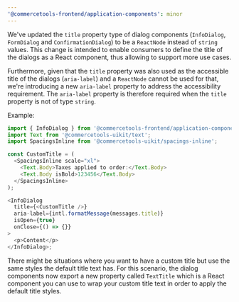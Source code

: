```yaml
---
'@commercetools-frontend/application-components': minor
---
```


We've updated the `title` property type of dialog components (`InfoDialog`, `FormDialog` and `ConfirmationDialog`) to be a `ReactNode` instead of `string` values.
This change is intended to enable consumers to define the title of the dialogs as a React component, thus allowing to support more use cases.

Furthermore, given that the `title` property was also used as the accessible title of the dialogs (`aria-label`) and a `ReactNode` cannot be used for that, we're introducing a new `aria-label` property to address the accessibility requirement.
The `aria-label` property is therefore required when the `title` property is not of type `string`.

Example:

```js
import { InfoDialog } from '@commercetools-frontend/application-components';
import Text from '@commercetools-uikit/text';
import SpacingsInline from '@commercetools-uikit/spacings-inline';

const CustomTitle = (
  <SpacingsInline scale="xl">
    <Text.Body>Taxes applied to order:</Text.Body>
    <Text.Body isBold>123456</Text.Body>
  </SpacingsInline>
);

<InfoDialog
  title={<CustomTitle />}
  aria-label={intl.formatMessage(messages.title)}
  isOpen={true}
  onClose={() => {}}
>
  <p>Content</p>
</InfoDialog>;
```

There might be situations where you want to have a custom title but use the same styles the default title text has.
For this scenario, the dialog components now export a new property called `TextTitle` which is a React component you can use to wrap your custom title text in order to apply the default title styles.
